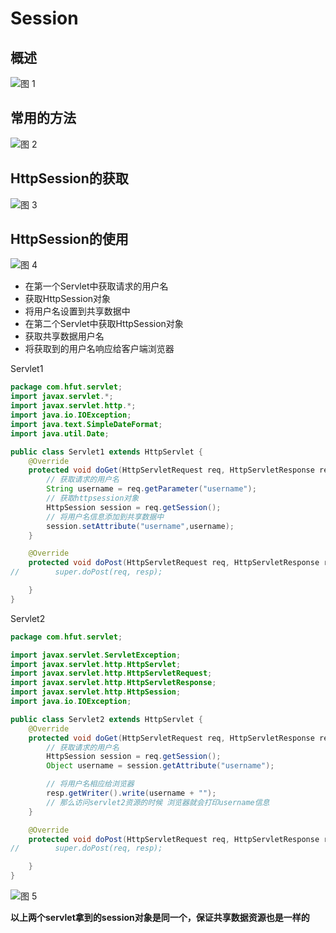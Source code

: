 # Session

## 概述

![图 1](../images/08a558e6451193cc1c0b95bc0924e891fcc17237433c3a640017423171daf4b4.png)  


## 常用的方法

![图 2](../images/1e39a68638e54c3c90f0fb49aa1140cff07d7ef7e023a795016fff0b647832c8.png)  

## HttpSession的获取

![图 3](../images/df5b0e8850336b1f7f138df0f3f36db4adfbd917b4b70497126e8f2fe7811af6.png)  

## HttpSession的使用

![图 4](../images/5684f18b54a2ddaaf1cad25a4e1ff1c2ae520f9828e883f48fd66d504435c857.png)  

* 在第一个Servlet中获取请求的用户名
* 获取HttpSession对象
* 将用户名设置到共享数据中
* 在第二个Servlet中获取HttpSession对象
* 获取共享数据用户名
* 将获取到的用户名响应给客户端浏览器

Servlet1

```java
package com.hfut.servlet;
import javax.servlet.*;
import javax.servlet.http.*;
import java.io.IOException;
import java.text.SimpleDateFormat;
import java.util.Date;

public class Servlet1 extends HttpServlet {
    @Override
    protected void doGet(HttpServletRequest req, HttpServletResponse resp) throws ServletException, IOException {
        // 获取请求的用户名
        String username = req.getParameter("username");
        // 获取httpsession对象
        HttpSession session = req.getSession();
        // 将用户名信息添加到共享数据中
        session.setAttribute("username",username);
    }

    @Override
    protected void doPost(HttpServletRequest req, HttpServletResponse resp) throws ServletException, IOException {
//        super.doPost(req, resp);

    }
}


```


Servlet2
```java
package com.hfut.servlet;

import javax.servlet.ServletException;
import javax.servlet.http.HttpServlet;
import javax.servlet.http.HttpServletRequest;
import javax.servlet.http.HttpServletResponse;
import javax.servlet.http.HttpSession;
import java.io.IOException;

public class Servlet2 extends HttpServlet {
    @Override
    protected void doGet(HttpServletRequest req, HttpServletResponse resp) throws ServletException, IOException {
        // 获取请求的用户名
        HttpSession session = req.getSession();
        Object username = session.getAttribute("username");

        // 将用户名相应给浏览器
        resp.getWriter().write(username + "");
        // 那么访问servlet2资源的时候 浏览器就会打印username信息
    }

    @Override
    protected void doPost(HttpServletRequest req, HttpServletResponse resp) throws ServletException, IOException {
//        super.doPost(req, resp);

    }
}


```

![图 5](../images/dba3dc71d66789f80c42a6475c20a6d5789b14f7db5d622de426ea7964086d29.png)  


**以上两个servlet拿到的session对象是同一个，保证共享数据资源也是一样的**






